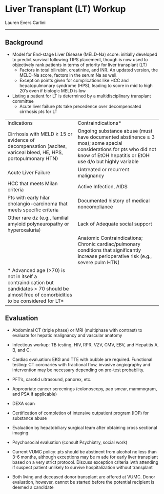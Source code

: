# Liver Transplant (LT) Workup

Lauren Evers Carlini

---

## Background

- Model for End-stage Liver Disease (MELD-Na) score: initially developed to predict survival following TIPS placement, though is now used to objectively rank patients in terms of priority for liver transplant (LT)
    - Factors in total bilirubin, creatinine, and INR. An updated version,
    the MELD-Na score, factors in the serum Na as well.
    -   Exception points given for complications like HCC and
        hepatopulmonary syndrome (HPS), leading to score in mid to high
        20’s even if biologic MELD is low
-   Listing a patient for LT is determined by a multidisciplinary transplant
    committee
    -   Acute liver failure pts take precedence over decompensated
        cirrhosis pts for LT

|                                                                                                               |                                                                                                                                                                             |
|---------------------------------------------------------------------------------------------------------------|-------------------------------------------------------------------------------------------------------------------------------------------------------------------------------|
| Indications                                                                                                   | Contraindications\*                                                                                                                                                           |
| Cirrhosis with MELD ≥ 15 or evidence of decompensation (ascites, variceal bleed, HE, HPS, portopulmonary HTN) | Ongoing substance abuse (must have documented abstinence ≥ 3 mos); some special considerations for pts who did not know of EtOH hepatitis or EtOH use d/o but highly variable |
| Acute Liver Failure                                                                                           | Untreated or recurrent malignancy                                                                                                                                             |
| HCC that meets Milan criteria                                                                                 | Active Infection, AIDS                                                                                                                                                        |
| Pts with early hilar cholangio-carcinoma that meets specific criteria                                         | Documented history of medical noncompliance                                                                                                                                   |
| Other rare dz (e.g., familial amyloid polyneuropathy or hyperoxaluria)                                        | Lack of Adequate social support                                                                                                                                               |
|                                                                                                               | Anatomic Contraindications; Chronic cardiac/pulmonary conditions that significantly increase perioperative risk (e.g., severe pulm HTN)                                       | 
| \* Advanced age (>70) is not in itself a contraindication but candidates \> 70 should be almost free of comorbidities to be considered for LT*                                                                                                         | 

## Evaluation 

-   Abdominal CT (triple phase) or MRI (multiphase with contrast) to
    evaluate for hepatic malignancy and vascular anatomy

-   Infectious workup: TB testing, HIV, RPR, VZV, CMV, EBV, and
    Hepatitis A, B, and C.

-   Cardiac evaluation: EKG and TTE with bubble are required. Functional testing: CT coronaries with fractional flow, invasive angiography and intervention may be necessary depending on pre-test probability. 

-   PFT’s, carotid ultrasound, panorex, etc. 

-   Appropriate cancer screenings (colonoscopy, pap smear, mammogram, and PSA
    if applicable)

-   DEXA scan

-   Certification of completion of intensive outpatient program (IOP)
    for substance abuse

-   Evaluation by hepatobiliary surgical team after obtaining cross
    sectional imaging

-   Psychosocial evaluation (consult Psychiatry, social work)

-   Current VUMC policy: pts should be abstinent from alcohol no less than 3-6 months, although exceptions may be m ade for early liver transplant based on a very strict protocol. Discuss exception criteria iwth attending if suspect patient unlikely to survive hospitalization without transplant 

-   Both living and deceased donor transplant are offered at VUMC. Donor
    evaluation, however, cannot be started before the potential
    recipient is deemed a candidate
